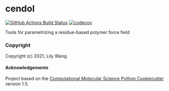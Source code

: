 cendol
==============================
[//]: # (Badges)
[![GitHub Actions Build Status](https://github.com/REPLACE_WITH_OWNER_ACCOUNT/cendol/workflows/CI/badge.svg)](https://github.com/REPLACE_WITH_OWNER_ACCOUNT/cendol/actions?query=workflow%3ACI)
[![codecov](https://codecov.io/gh/REPLACE_WITH_OWNER_ACCOUNT/cendol/branch/master/graph/badge.svg)](https://codecov.io/gh/REPLACE_WITH_OWNER_ACCOUNT/cendol/branch/master)


Tools for parametrizing a residue-based polymer force field

### Copyright

Copyright (c) 2021, Lily Wang


#### Acknowledgements
 
Project based on the 
[Computational Molecular Science Python Cookiecutter](https://github.com/molssi/cookiecutter-cms) version 1.5.

